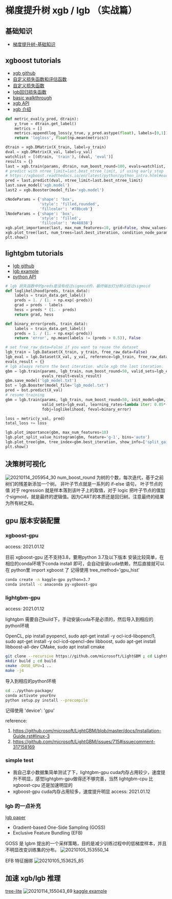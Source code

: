 # 梯度提升树 xgb / lgb （实战篇）

## 基础知识

- [梯度提升树-基础知识](https://xgboost.readthedocs.io/en/latest/tutorials/model.html)

## xgboost tutorials

- [xgb github](https://github.com/microsoft/LightGBM)
- [自定义损失函数和评估函数](https://xgboost.readthedocs.io/en/latest/tutorials/custom_metric_obj.html)
- [自定义损失函数](https://www.zhangqibot.com/post/ml-custom-loss-lgbm-xgb/)
- [lgb回归损失函数](https://stackoverflow.com/questions/60290304/reproduce-lightgbm-custom-loss-function-for-regression)
- [basic walkthrough](https://github.com/dmlc/xgboost/blob/master/demo/guide-python/basic_walkthrough.py)
- [xgb API](https://xgboost.readthedocs.io/en/latest/python/python_api.html)
- [xgb 介绍](https://blog.csdn.net/a819825294/article/details/51206410)

```python
def metric_eval(y_pred, dtrain):
    y_true = dtrain.get_label()
    metrics = []
    metrics.append(log_loss(y_true, y_pred.astype(float), labels=[0,1]))
    return 'logloss', float(np.mean(metrics))

dtrain = xgb.DMatrix(X_train, label=y_train)
dval = xgb.DMatrix(X_val, label=y_val)
watchlist = [(dtrain, 'train'), (dval, 'eval')]
results = {}
last = xgb.train(params, dtrain, num_boost_round=100, evals=watchlist, early_stopping_rounds = 10, feval=metric_eval, evals_result=results, verbose_eval=20)
# predict with ntree_limit=last.best_ntree_limit, if using early_stop
# https://xgboost.readthedocs.io/en/latest/python/python_intro.html#early-stopping
pred = last.predict(dval, ntree_limit=last.best_ntree_limit)
last.save_model('xgb.model')
last2 = xgb.Booster(model_file='xgb.model')

cNodeParams = {'shape': 'box',
               'style': 'filled,rounded',
               'fillcolor': '#78bceb'}
lNodeParams = {'shape': 'box',
               'style': 'filled',
               'fillcolor': '#e48038'}
xgb.plot_importance(last, max_num_features=10, grid=False, show_values=False)
xgb.plot_tree(last, num_trees=last.best_iteration, condition_node_params=cNodeParams, leaf_node_params=lNodeParams)
plt.show()
```

## lightgbm tutorials

- [lgb github](https://github.com/microsoft/LightGBM)
- [lgb example](https://github.com/microsoft/LightGBM/blob/master/examples/python-guide/advanced_example.py)
- [python API](https://lightgbm.readthedocs.io/en/latest/Python-API.html)


```python
# lgb 损失函数中的preds是没有经过sigmoid的，最终输出打分默认经过sigmoid
def loglikelihood(preds, train_data):
    labels = train_data.get_label()
    preds = 1. / (1. + np.exp(-preds))
    grad = preds - labels
    hess = preds * (1. - preds)
    return grad, hess

def binary_error(preds, train_data):
    labels = train_data.get_label()
    preds = 1. / (1. + np.exp(-preds))
    return 'error', np.mean(labels != (preds > 0.5)), False

# set free_raw_data=False if you want to reuse the dataset
lgb_train = lgb.Dataset(X_train, y_train, free_raw_data=False)
lgb_eval = lgb.Dataset(X_val, y_val, reference=lgb_train, free_raw_data=False)
evals_result = {}
# lgb always return the best iteration. while xgb the last iteration.
gbm = lgb.train(params, lgb_train, num_boost_round=50, valid_sets=lgb_eval,
                evals_result=evals_result)
gbm.save_model('lgb_model.txt')
bst = lgb.Booster(model_file='lgb_model.txt')
pred = bst.predict(X_val)
# resume training
gbm = lgb.train(params, lgb_train, num_boost_round=50, init_model=gbm,
                valid_sets=lgb_eval, learning_rates=lambda iter: 0.05*(0.99**iter),
                fobj=loglikelihood, feval=binary_error)

loss = metric(y_val, pred)
total_loss += loss

lgb.plot_importance(gbm, max_num_features=10)
lgb.plot_split_value_histogram(gbm, feature='g-1', bins='auto')
lgb.plot_tree(gbm, tree_index=gbm.best_iteration, show_info=['split_gain'])
plt.show()
```

## 决策树可视化
![20210114_205954_30](assets/20210114_205954_30.png)
num_boost_round 为树的个数，每次迭代，基于之前树们的残差新添加一个树。
非叶子节点就是一系列的 if-else 语句， 叶子节点的值 对于 regression 就是样本落到该叶子上的取值，对于 logic 把叶子节点的值加个sigmoid，就是最终的逻辑值。因为CART的本质还是回归树。注意最终的结果为所有树之和。

## gpu 版本安装配置
### xgboost-gpu
access: 2021.01.12

目前 xgboost-gpu 还不支持3.8，要用python 3.7及以下版本
安装比较简单，在相应的conda环境下conda install 即可，会自动安装cuda依赖，然后直接就可以在 python里 import xgboost 了
记得使用 tree_method='gpu_hist'

```sh
conda create -n kaggle-gpu python=3.7
conda install -c anaconda py-xgboost-gpu
```

### lightgbm-gpu
access: 2021.01.12

lightgbm 需要自己build下，手动安装cuda不是必须的，然后导入到相应的python环境

OpenCL, pip install pyopencl, sudo apt-get install -y ocl-icd-libopencl1, sudo apt-get install -y ocl-icd-opencl-dev
libboost, sudo apt-get install libboost-all-dev
CMake, sudo apt install cmake

```sh
git clone --recursive https://github.com/microsoft/LightGBM ; cd LightGBM
mkdir build ; cd build
cmake -DUSE_GPU=1 ..
make -j4
```

导入到相应的python环境
```sh
cd ../python-package/
conda activate yourEnv
python setup.py install --precompile
```

记得使用 'device': 'gpu'

reference:
1. https://github.com/microsoft/LightGBM/blob/master/docs/Installation-Guide.rst#linux-3
2. https://github.com/microsoft/LightGBM/issues/715#issuecomment-317158169

### simple test

- 我自己拿小数据集简单测试了下，lightgbm-gpu cuda内存占用较少，速度提升不明显，感觉lightgbm-gpu做得还不够完善，当然 lightgbm-cpu 比 xgboost-cpu 还是加速明显的
- xgboost-gpu cuda内存占用较多，速度提升明显
access: 2021.01.12

### lgb 的一点补充
[lgb paper](https://papers.nips.cc/paper/2017/file/6449f44a102fde848669bdd9eb6b76fa-Paper.pdf)
- Gradient-based One-Side Sampling (GOSS)
- Exclusive Feature Bundling (EFB)

GOSS 是 lgbm 提出的一个采样策略，目的是减少训练过程中的低梯度样本，并且不明显改变训练集的分布。
![20210105_153550_14](assets/20210105_153550_14.png)

EFB 特征捆绑
![20210105_153625_85](assets/20210105_153625_85.png)

## 加速 xgb/lgb 推理

[tree-lite](https://treelite.readthedocs.io/en/latest/tutorials/first.html)
![20210114_155043_69](assets/20210114_155043_69.png)
[kaggle example](https://www.kaggle.com/code1110/janestreet-faster-inference-by-xgb-with-treelite)
